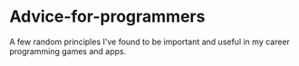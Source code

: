 # Advice-for-programmers
A few random principles I've found to be important and useful in my career programming games and apps.
